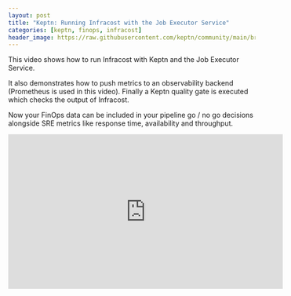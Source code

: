 ```yaml
---
layout: post
title: "Keptn: Running Infracost with the Job Executor Service"
categories: [keptn, finops, infracost]
header_image: https://raw.githubusercontent.com/keptn/community/main/branding/logos/keptn-logo-square.svg
---
```


This video shows how to run Infracost with Keptn and the Job Executor Service.

It also demonstrates how to push metrics to an observability backend (Prometheus is used in this video). Finally a Keptn quality gate is executed which checks the output of Infracost.

Now your FinOps data can be included in your pipeline go / no go decisions alongside SRE metrics like response time, availability and throughput.

<iframe width="560" height="315" src="https://www.youtube.com/embed/L8AWjCAHv-4" title="YouTube video player" frameborder="0" allow="accelerometer; autoplay; clipboard-write; encrypted-media; gyroscope; picture-in-picture" allowfullscreen></iframe>